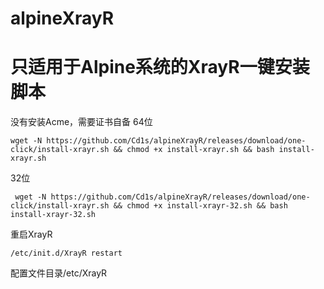 # alpineXrayR


# 只适用于Alpine系统的XrayR一键安装脚本

没有安装Acme，需要证书自备
64位

    wget -N https://github.com/Cd1s/alpineXrayR/releases/download/one-click/install-xrayr.sh && chmod +x install-xrayr.sh && bash install-xrayr.sh
32位

     wget -N https://github.com/Cd1s/alpineXrayR/releases/download/one-click/install-xrayr.sh && chmod +x install-xrayr-32.sh && bash install-xrayr-32.sh
    
重启XrayR

    /etc/init.d/XrayR restart


配置文件目录/etc/XrayR
